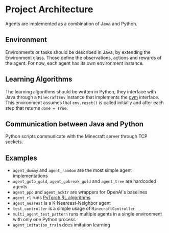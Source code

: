 # Project Architecture

Agents are implemented as a combination of Java and Python.

## Environment

Environments or tasks should be described in Java, by extending the Environment class. Those define the observations, actions and rewards of the agent. For now, each agent has its own environment instance.

## Learning Algorithms

The learning algorithms should be written in Python, they interface with Java through a `MinecraftEnv` instance that implements the [gym](https://gym.openai.com/) interface. This environment assumes that `env.reset()` is called initially and after each step that returns `done = True`.

## Communication between Java and Python

Python scripts communicate with the Minecraft server through TCP sockets.

## Examples

* `agent_dummy` and `agent_random` are the most simple agent implementations
* `agent_goto_gold`, `agent_gobreak_gold` and `agent_tree` are hardcoded agents
* `agent_ppo` and `agent_acktr` are wrappers for OpenAI's baselines
* `agent_rl` runs [PyTorch RL algorithms](https://github.com/VengeurK/pytorch-a2c-ppo-acktr)
* `agent_nearest` is a K-Neareast-Neighbor agent
* `test_controller` is a simple usage of `MinecraftController`
* `multi_agent_test_pattern` runs multiple agents in a single environment with only one Python process
* `agent_imitation_train` does imitation learning
